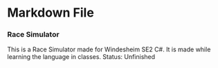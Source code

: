 ﻿# Markdown File

### Race Simulator
This is a Race Simulator made for Windesheim SE2 C#. It is made while learning the language in classes.
Status: Unfinished